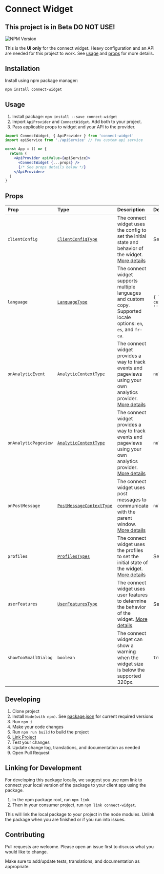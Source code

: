 # Connect Widget

## This project is in Beta DO NOT USE!

![NPM Version](https://img.shields.io/npm/v/connect-widget?link=https%3A%2F%2Fwww.npmjs.com%2Fpackage%2Fconnect-widget)

This is the **UI only** for the connect widget. Heavy configuration and an API are needed for this project to work. See [usage](#usage) and [props](#props) for more details.

## Installation

Install using npm package manager:

```bash
npm install connect-widget
```

## Usage

1. Install package: `npm install --save connect-widget`
2. Import `ApiProvider` and `ConnectWidget`. Add both to your project.
3. Pass applicable props to widget and your API to the provider.

```jsx
import ConnectWidget, { ApiProvider } from 'connect-widget'
import apiService from './apiService' // You custom api service

const App = () => {
  return (
    <ApiProvider apiValue={apiService}>
      <ConnectWidget {...props} />
      {/* See props details below */}
    </ApiProvider>
  )
}
```

## Props

| **Prop**             | **Type**                                                | **Description**                                                                                                                                           | **Default**                                   |
| :------------------- | :------------------------------------------------------ | :-------------------------------------------------------------------------------------------------------------------------------------------------------- | :-------------------------------------------- |
| `clientConfig`       | [`ClientConfigType`](./typings/connectProps.d.ts)       | The connect widget uses the config to set the initial state and behavior of the widget. [More details](./docs/CLIENT_CONFIG.md)                           | See more details                              |
| `language`           | [`LanguageType`](./typings/connectProps.d.ts)           | The connect widget supports multiple languages and custom copy. Supported locale options: `en`, `es`, and `fr-ca`.                                        | `{ locale: 'en', custom_copy_namespace: '' }` |
| `onAnalyticEvent`    | [`AnalyticContextType`](./typings/connectProps.d.ts)    | The connect widget provides a way to track events and pageviews using your own analytics provider. [More details](./docs/ANALYTICS.md#onanalyticevent)    | `null`                                        |
| `onAnalyticPageview` | [`AnalyticContextType`](./typings/connectProps.d.ts)    | The connect widget provides a way to track events and pageviews using your own analytics provider. [More details](./docs/ANALYTICS.md#onanalyticpageview) | `null`                                        |
| `onPostMessage`      | [`PostMessageContextType`](./typings/connectProps.d.ts) | The connect widget uses post messages to communicate with the parent window. [More details](./docs/POST_MESSAGES.md)                                      | `null`                                        |
| `profiles`           | [`ProfilesTypes`](./typings/connectProps.d.ts)          | The connect widget uses the profiles to set the initial state of the widget. [More details](./docs/PROFILES.md)                                           | See more details                              |
| `userFeatures`       | [`UserFeaturesType`](./typings/connectProps.d.ts)       | The connect widget uses user features to determine the behavior of the widget. [More details](./docs/USER_FEATURES.md)                                    | See more details                              |
| `showTooSmallDialog` | `boolean`                                               | The connect widget can show a warning when the widget size is below the supported 320px.                                                                  | `true`                                        |

## Developing

1. Clone project
2. Install `Node(with npm)`. See [package.json](/package.json) for current required versions
3. Run `npm i`
4. Make your code changes
5. Run `npm run build` to build the project
6. [Link Project](#linking-for-development)
7. Test your changes
8. Update change log, translations, and documentation as needed
9. Open Pull Request

## Linking for Development

For developing this package locally, we suggest you use npm link to connect your local version of the package to your client app using the package.

1. In the npm package root, run `npm link`.
2. Then in your consumer project, run `npm link connect-widget`.

This will link the local package to your project in the node modules. Unlink the package when you are finished or if you run into issues.

## Contributing

Pull requests are welcome. Please open an issue first to discuss what you would like to change.

Make sure to add/update tests, translations, and documentation as appropriate.
